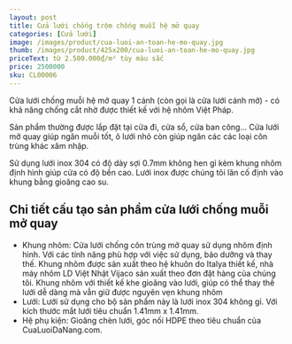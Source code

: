 ```yaml
---
layout: post
title: Cửa lưới chống trộm chống muỗi hệ mở quay
categories: [Cửa lưới]
image: /images/product/cua-luoi-an-toan-he-mo-quay.jpg
thumb: /images/product/425x200/cua-luoi-an-toan-he-mo-quay.jpg
priceText: từ 2.500.000₫/m² tùy màu sắc
price: 2500000
sku: CL00006
---
```


Cửa lưới chống muỗi hệ mở quay 1 cánh (còn gọi là cửa lưới cánh mở) - có khả năng chống cắt nhờ được thiết kế với hệ nhôm Việt Pháp.

Sản phẩm thường được lắp đặt tại cửa đi, cửa sổ, cửa ban công… Cửa lưới mở quay giúp ngăn muỗi tốt, ô lưới nhỏ còn giúp ngăn các các loại côn trùng khác xâm nhập.

Sử dụng lưới inox 304 có độ dày sợi 0.7mm không hen gỉ kèm khung nhôm định hình giúp cửa có độ bền cao. Lưới inox được chúng tôi lăn cố định vào khung bằng gioăng cao su.

## Chi tiết cấu tạo sản phẩm cửa lưới chống muỗi mở quay
- Khung nhôm: Cửa lưới chống côn trùng mở quay sử dụng nhôm định hình. Với các tính năng phù hợp với việc sử dụng, bảo dưỡng và thay thế. Khung nhôm được sản xuất theo hệ khuôn do Italya thiết kế, nhà máy nhôm LD Việt Nhật Vijaco sản xuất theo đơn đặt hàng của chúng tôi.
Khung nhôm với thiết kế khe gioăng vào lưới, giúp có thể thay thế lưới dễ dàng mà vẫn giữ được nguyên vẹn khung nhôm
- Lưới: Lưới sử dụng cho bộ sản phẩm này là lưới inox 304 không gỉ. Với kích thước mắt lưới tiêu chuẩn 1.41mm x 1.41mm.
- Hệ phụ kiện: Gioăng chèn lưới, góc nối HDPE theo tiêu chuẩn của CuaLuoiDaNang.com.